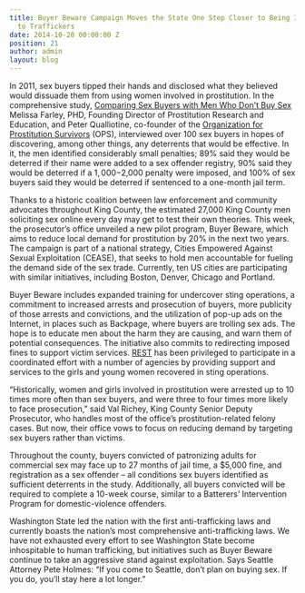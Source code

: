 ```yaml
---
title: Buyer Beware Campaign Moves the State One Step Closer to Being Inhospitable
  to Traffickers
date: 2014-10-20 00:00:00 Z
position: 21
author: admin
layout: blog
---
```


In 2011, sex buyers tipped their hands and disclosed what they believed would dissuade them from using women involved in prostitution. In the comprehensive study, [Comparing Sex Buyers with Men Who Don’t Buy Sex](http://www.prostitutionresearch.com/pdfs/Farleyetal2011ComparingSexBuyers.pdf) Melissa Farley, PHD, Founding Director of Prostitution Research and Education, and Peter Qualliotine, co-founder of the [Organization for Prostitution Survivors](http://seattleops.org/) (OPS), interviewed over 100 sex buyers in hopes of discovering, among other things, any deterrents that would be effective. In it, the men identified considerably small penalties; 89% said they would be deterred if their name were added to a sex offender registry, 90% said they would be deterred if a $1,000-$2,000 penalty were imposed, and 100% of sex buyers said they would be deterred if sentenced to a one-month jail term.

Thanks to a historic coalition between law enforcement and community advocates throughout King County, the estimated 27,000 King County men soliciting sex online every day may get to test their own theories. This week, the prosecutor’s office unveiled a new pilot program, Buyer Beware, which aims to reduce local demand for prostitution by 20% in the next two years. The campaign is part of a national strategy, Cities Empowered Against Sexual Exploitation (CEASE), that seeks to hold men accountable for fueling the demand side of the sex trade. Currently, ten US cities are participating with similar initiatives, including Boston, Denver, Chicago and Portland.

Buyer Beware includes expanded training for undercover sting operations, a commitment to increased arrests and prosecution of buyers, more publicity of those arrests and convictions, and the utilization of pop-up ads on the Internet, in places such as Backpage, where buyers are trolling sex ads. The hope is to educate men about the harm they are causing, and warn them of potential consequences. The initiative also commits to redirecting imposed fines to support victim services. [REST](http://iwantrest.com/team) has been privileged to participate in a coordinated effort with a number of agencies by providing support and services to the girls and young women recovered in sting operations.

“Historically, women and girls involved in prostitution were arrested up to 10 times more often than sex buyers, and were three to four times more likely to face prosecution,” said Val Richey, King County Senior Deputy Prosecutor, who handles most of the office’s prostitution-related felony cases. But now, their office vows to focus on reducing demand by targeting sex buyers rather than victims.

Throughout the county, buyers convicted of patronizing adults for commercial sex may face up to 27 months of jail time, a $5,000 fine, and registration as a sex offender – all conditions sex buyers identified as sufficient deterrents in the study. Additionally, all buyers convicted will be required to complete a 10-week course, similar to a Batterers’ Intervention Program for domestic-violence offenders.

Washington State led the nation with the first anti-trafficking laws and currently boasts the nation’s most comprehensive anti-trafficking laws. We have not exhausted every effort to see Washington State become inhospitable to human trafficking, but initiatives such as Buyer Beware continue to take an aggressive stand against exploitation. Says Seattle Attorney Pete Holmes: “If you come to Seattle, don’t plan on buying sex. If you do, you’ll stay here a lot longer.”